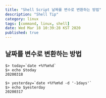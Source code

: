 ```yaml
---
title: "Shell Script 날짜를 변수로 변환하는 방법"
description: "Shell Tip"
category: linux 
tags: [command, linux, shell]
date: Wed Mar 18 10:39:28 KST 2020
published: true
---
```


## 날짜를 변수로 변환하는 방법
```shell
$> today=`date +%Y%m%d`
$> echo $today
20200318
```

```shell
$> yesterday=`date +%Y%m%d -d '-1days'`
$> echo $yesterday
20200317
```

